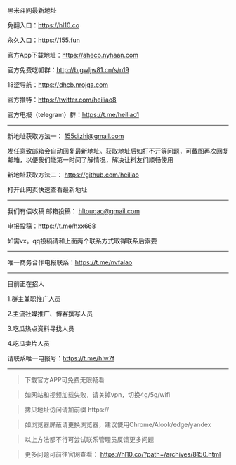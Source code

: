 黑米斗网最新地址

免翻入口：https://hl10.co

永久入口：https://155.fun

官方App下载地址：https://ahecb.nyhaan.com

官方免费吃呱群：http://b.gwljw81.cn/s/n19

18涩导航：https://dhcb.nrojqa.com

官方推特：https://twitter.com/heiliao8

官方电报（telegram）群：https://t.me/heiliao1
******************
新地址获取方法一：
155dizhi@gmail.com

发任意致邮箱会自动回复最新地址。获取地址后如打不开等问题，可截图再次回复邮箱，以便我们能第一时间了解情况，解决让料友们顺畅使用

新地址获取方法二：
https://github.com/heiliao

打开此网页快速查看最新地址
************
我们有偿收稿
邮箱投稿： hltougao@gmail.com

电报投稿：https://t.me/hxx668

如需vx。qq投稿请和上面两个联系方式取得联系后索要
***********
唯一商务合作电报联系：https://t.me/nvfalao
*************
目前正在招人

1.群主兼职推广人员

2.主流社媒推广、博客撰写人员

3.吃瓜热点资料寻找人员

4.吃瓜卖片人员

请联系唯一电报号：https://t.me/hlw7f
*****************
>下载官方APP可免费无限畅看

>如网站和视频加载失败，请关掉vpn，切换4g/5g/wifi

>拷贝地址访问请加前缀 https://

>如浏览器屏蔽请更换浏览器，建议使用Chrome/Alook/edge/yandex

>以上方法都不行可尝试联系管理员反馈更多问题

>更多问题可前往官网查看：
https://hl10.co/?path=/archives/8150.html
